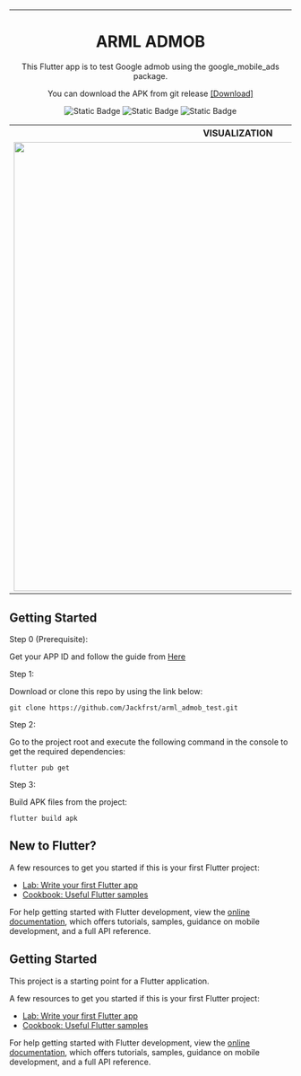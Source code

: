 # 

<hr/>
<h1 align="center">
ARML ADMOB
</h1>

<p align="center">
 This Flutter app is to test Google admob using the google_mobile_ads package. 
</p>
<p align="center">
You can download the APK from git release <a href="https://github.com/Jackfrst/arml_admob_test/releases/download/arml_ad_test/arml_ad_tester.apk">[Download]</a>
</p>


<p align="center">
<img alt="Static Badge" src="https://img.shields.io/badge/%20Code_Size-64kb-blue">
<img alt="Static Badge" src="https://img.shields.io/badge/IOS-SUPPORT-blue">
  <img alt="Static Badge" src="https://img.shields.io/badge/ANDROID-SUPPORT-lime">
</p>

<table align="center">
  <tr>
    <th>VISUALIZATION</th>
  </tr>
  <tr>
    <td><img src="https://github.com/Jackfrst/arml_admob_test/assets/60434580/fa73b8cc-059f-4db2-b6d4-b18922e5dc87" height= 800px></td>
  </tr>
</table>


## Getting Started
Step 0 (Prerequisite):

Get your APP ID and follow the guide from <a href="https://developers.google.com/admob/flutter/quick-start"> Here </a>

Step 1:

Download or clone this repo by using the link below:

    git clone https://github.com/Jackfrst/arml_admob_test.git

Step 2:

Go to the project root and execute the following command in the console to get the required dependencies:

    flutter pub get 

Step 3:

Build APK files from the project:

    flutter build apk

## New to Flutter?

A few resources to get you started if this is your first Flutter project:

- [Lab: Write your first Flutter app](https://docs.flutter.dev/get-started/codelab)
- [Cookbook: Useful Flutter samples](https://docs.flutter.dev/cookbook)

For help getting started with Flutter development, view the
[online documentation](https://docs.flutter.dev/), which offers tutorials,
samples, guidance on mobile development, and a full API reference.

## Getting Started

This project is a starting point for a Flutter application.

A few resources to get you started if this is your first Flutter project:

- [Lab: Write your first Flutter app](https://docs.flutter.dev/get-started/codelab)
- [Cookbook: Useful Flutter samples](https://docs.flutter.dev/cookbook)

For help getting started with Flutter development, view the
[online documentation](https://docs.flutter.dev/), which offers tutorials,
samples, guidance on mobile development, and a full API reference.
